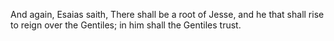 And again, Esaias saith, There shall be a root of Jesse, and he that shall rise to reign over the Gentiles; in him shall the Gentiles trust.
